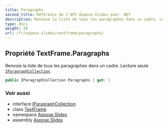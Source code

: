 ```yaml
---
title: Paragraphs
second_title: Référence de l'API Aspose.Slides pour .NET
description: Renvoie la liste de tous les paragraphes dans un cadre. Lecture seule IParagraphCollection aspose.slides/iparagraphcollection.
type: docs
weight: 20
url: /fr/aspose.slides/textframe/paragraphs/
---
```


## Propriété TextFrame.Paragraphs

Renvoie la liste de tous les paragraphes dans un cadre. Lecture seule [`IParagraphCollection`](../../iparagraphcollection).

```csharp
public IParagraphCollection Paragraphs { get; }
```

### Voir aussi

* interface [IParagraphCollection](../../iparagraphcollection)
* class [TextFrame](../../textframe)
* namespace [Aspose.Slides](../../textframe)
* assembly [Aspose.Slides](../../../)

<!-- DO NOT EDIT: généré par xmldocmd pour Aspose.Slides.dll -->